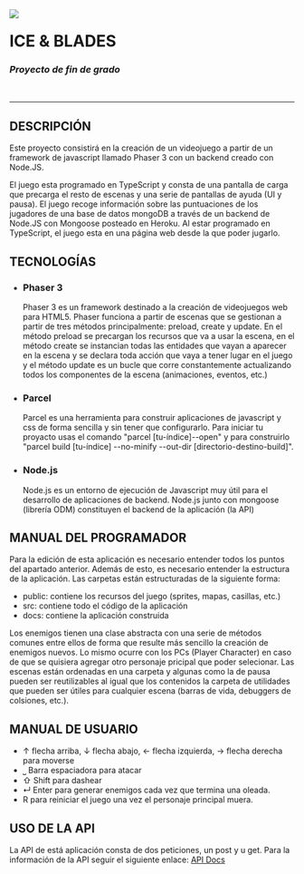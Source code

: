 <img align="left" src="https://i.imgur.com/3Ya2bjq.png">
<h1>ICE & BLADES</h1>
<h3><i>Proyecto de fin de grado</i></h3>
<br>

<hr></hr>

<section id="description">
	<h2>DESCRIPCIÓN</h2>
		<p>
			Este proyecto consistirá en la creación de un videojuego a partir de un framework de
			javascript llamado Phaser 3 con un backend creado con Node.JS.
		</p>
		<p>
			El juego esta programado en TypeScript y consta de una pantalla de carga
			que precarga el resto de escenas y una serie de pantallas de ayuda (UI y pausa).
			El juego recoge información sobre las puntuaciones de los jugadores de una base de
			datos mongoDB a través de un backend de Node.JS con Mongoose posteado en Heroku. Al estar
			programado en TypeScript, el juego esta en una página web desde la que
			poder jugarlo.
		</p>
</section>

<section id="tecnologies">
	<h2>TECNOLOGÍAS</h2>
	<ul>
		<section id="phaser3">
			<li><h3>Phaser 3</h3></li>
				<p>
					Phaser 3 es un framework destinado a la creación de videojuegos web para HTML5. Phaser funciona a partir de escenas que se gestionan a partir de
					tres métodos principalmente: preload, create y update. En el método preload se precargan los recursos que va a usar la escena, en el método create
					se instancian todas las entidades que vayan a aparecer en la escena y se declara toda acción que vaya a tener lugar en el juego y el método update
					es un bucle que corre constantemente actualizando todos los componentes de la escena (animaciones, eventos, etc.)
				</p>
		</section>
		<section id="parcel">
			<li><h3>Parcel</h3></li>
			<p>
				Parcel es una herramienta para construir aplicaciones de javascript y css de forma sencilla y sin tener que configurarlo. Para iniciar tu proyacto
				usas el comando "parcel [tu-índice]--open" y para construirlo "parcel build [tu-índice] --no-minify --out-dir [directorio-destino-build]".
			</p>
		</section>
		<section id="node">
			<li><h3>Node.js</h3></li>
			<p>
				Node.js es un entorno de ejecución de Javascript muy útil para el desarrollo de aplicaciones de backend. Node.js junto con mongoose (librería ODM)
				constituyen el backend de la aplicación (la API)
			</p>
		</section>
	</ul>
</section>
	
<section id="manualProg">
	<h2>MANUAL DEL PROGRAMADOR</h2>
	<p>
		Para la edición de esta aplicación es necesario entender todos los puntos del apartado anterior. Además de esto, es necesario entender la estructura de la
		aplicación. Las carpetas están estructuradas de la siguiente forma:
			<ul>
				<li>public: contiene los recursos del juego (sprites, mapas, casillas, etc.)</li>
				<li>src: contiene todo el código de la aplicación</li>
				<li>docs: contiene la aplicación construida</li>
			</ul>
				Los enemigos tienen una clase abstracta con una serie de métodos comunes entre ellos de forma que resulte más sencillo la creación de enemigos nuevos.
				Lo mismo ocurre con los PCs (Player Character) en caso de que se quisiera agregar otro personaje pricipal que poder selecionar.
				Las escenas están ordenadas en una carpeta y algunas como la de pausa pueden ser reutilizables al igual que los contenidos la carpeta de utilidades que pueden				ser útiles para cualquier escena (barras de vida, debuggers de colsiones, etc.).
	</p>
</section>
	
<section id="manualUser">
	<h2>MANUAL DE USUARIO</h2>
	<p>
		<ul>
			<li>↑ flecha arriba, ↓ flecha abajo, ← flecha izquierda, → flecha derecha para moverse</li>
			<li>⎵ Barra espaciadora para atacar</li>
			<li>⇧ Shift para dashear</li>
			<li>↵ Enter para generar enemigos cada vez que termina una oleada.</li>
			<li>R para reiniciar el juego una vez el personaje principal muera.</li>
		</ul>
	</p>
</section>
	
<section id="api">
	<h2>USO DE LA API</h2>
	<p>
		La API de está aplicación consta de dos peticiones, un post y u get. Para la información de la API seguir el siguiente enlace:
		<a href="https://documenter.getpostman.com/view/20952107/UzBmM7Lq">API Docs</a>
	</p>
</section>
